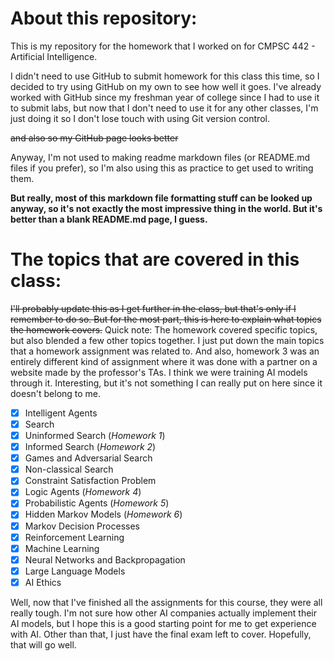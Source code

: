 # About this repository:
This is my repository for the homework that I worked on for CMPSC 442 - Artificial Intelligence.

I didn't need to use GitHub to submit homework for this class this time, so I decided to try using GitHub on my own to see how well it goes. 
I've already worked with GitHub since my freshman year of college since I had to use it to submit labs, but now that I don't need to use it for any other classes, I'm just doing it so I don't lose touch 
with using Git version control.

~~and also so my GitHub page looks better~~

Anyway, I'm not used to making readme markdown files \(or README.md files if you prefer\), so I'm also using this as practice to get used to writing them. 

**But really, most of this markdown file formatting stuff can be looked up anyway, so it's not exactly the most impressive thing in the world. But it's better than a blank README.md page, I guess.**

# The topics that are covered in this class:
~~I'll probably update this as I get further in the class, but that's only if I remember to do so. But for the most part, this is here to explain what topics the homework covers.~~
Quick note: The homework covered specific topics, but also blended a few other topics together. I just put down the main topics that a homework assignment was related to. And also, 
homework 3 was an entirely different kind of assignment where it was done with a partner on a website made by the professor's TAs. I think we were training AI models through it. Interesting,
but it's not something I can really put on here since it doesn't belong to me.
- [x] Intelligent Agents
- [x] Search
- [x] Uninformed Search \(_Homework 1_\)
- [x] Informed Search \(_Homework 2_\)
- [x] Games and Adversarial Search
- [x] Non-classical Search
- [x] Constraint Satisfaction Problem
- [x] Logic Agents \(_Homework 4_\)
- [x] Probabilistic Agents \(_Homework 5_\)
- [x] Hidden Markov Models \(_Homework 6_\)
- [x] Markov Decision Processes
- [x] Reinforcement Learning
- [x] Machine Learning
- [x] Neural Networks and Backpropagation
- [x] Large Language Models
- [x] AI Ethics 

Well, now that I've finished all the assignments for this course, they were all really tough. I'm not sure how other AI companies actually implement their AI models, but I hope this is a good starting point for me to
get experience with AI. Other than that, I just have the final exam left to cover. Hopefully, that will go well.
